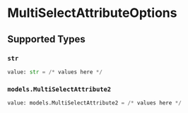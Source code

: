 # MultiSelectAttributeOptions


## Supported Types

### `str`

```python
value: str = /* values here */
```

### `models.MultiSelectAttribute2`

```python
value: models.MultiSelectAttribute2 = /* values here */
```

